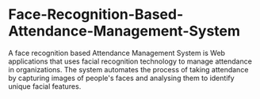 # Face-Recognition-Based-Attendance-Management-System
A face recognition based Attendance Management System is Web applications that uses facial  recognition technology to manage attendance in organizations. The system automates the  process of taking attendance by capturing images of people's faces and analysing them to  identify unique facial features.
